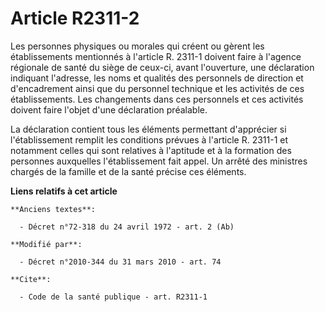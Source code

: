 # Article R2311-2

Les personnes physiques ou morales qui créent ou gèrent les établissements mentionnés à l'article R. 2311-1 doivent faire à
l'agence régionale de santé du siège de ceux-ci, avant l'ouverture, une déclaration indiquant l'adresse, les noms et qualités
des personnels de direction et d'encadrement ainsi que du personnel technique et les activités de ces établissements. Les
changements dans ces personnels et ces activités doivent faire l'objet d'une déclaration préalable. 

La déclaration contient tous les éléments permettant d'apprécier si l'établissement remplit les conditions prévues à
l'article R. 2311-1 et notamment celles qui sont relatives à l'aptitude et à la formation des personnes auxquelles
l'établissement fait appel. Un arrêté des ministres chargés de la famille et de la santé précise ces éléments.

**Liens relatifs à cet article**

	**Anciens textes**:

	  - Décret n°72-318 du 24 avril 1972 - art. 2 (Ab)

	**Modifié par**:

	  - Décret n°2010-344 du 31 mars 2010 - art. 74

	**Cite**:

	  - Code de la santé publique - art. R2311-1
